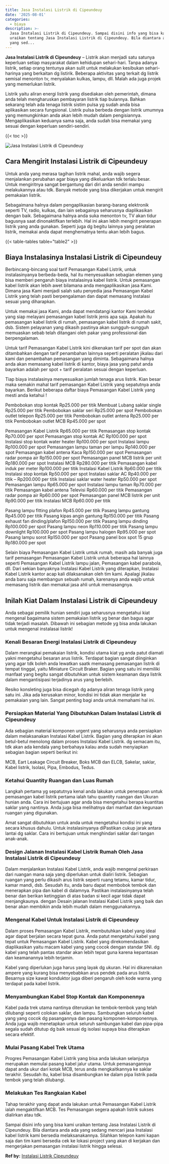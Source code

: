 ```yaml
---
title: Jasa Instalasi Listrik di Cipeundeuy
date: '2025-08-01'
categories:
  - biaya
description: >-
  Jasa Instalasi Listrik di Cipeundeuy. Sampai disini info yang bisa kami
  uraikan tentang Jasa Instalasi Listrik di Cipeundeuy. Bila diantara anda ada
  yang sed...
---
```


**Jasa Instalasi Listrik di Cipeundeuy** – Listrik akan menjadi satu satunya keperluan setiap masyarakat dalam kehidupan sehari-hari. Tanpa adanya listrik, setiap orang tentunya akan sulit untuk melakukan kesibukan sehari-harinya yang berkaitan dg listirik. Beberapa aktivitas yang terkait dg listrik semisal menonton tv, menyalakan kulkas, lampu, dll. Malah ada juga projek yang memerlukan listrik.

Listrik yaitu aliran energi listrik yang disediakan oleh pemerintah, dimana anda telah mengharuskan pembayaran listrik tiap bulannya. Bahkan sekarang telah ada tenaga listrik sistim pulsa yg sudah anda bisa aplikasikan secara fungsional. Listrik pulsa berbeda dengan listrik umumnya yang memungkinkan anda akan lebih mudah dalam pengisiannya. Mengaplikasikan keduanya sama saja, anda sudah bisa memakai yang sesuai dengan keperluan sendiri-sendiri.

{{< toc >}}

![Jasa Instalasi Listrik di Cipeundeuy](/images/instalasi-listrik-murah08.png)

## Cara Mengirit Instalasi Listrik di Cipeundeuy

Untuk anda yang merasa tagihan listrik mahal, anda wajib segera menjalankan perubahan agar biaya yang dikeluarkan tdk terlalu besar. Untuk mengiritnya sangat bergantung dari diri anda sendiri mampu melakukannya atau tdk. Banyak metode yang bisa dikerjakan untuk mengirit pemakaian listrik.

Sebagaimana halnya dalam pengaplikasian barang-barang elektronik seperti TV, radio, kulkas, dan lain sebagainya seharusnya diaplikasikan dengan baik. Sebagaimana halnya anda suka menonton tv, TV akan tidur bagusnya saat dinonaktifkan terlebih. Hal ini akan lebih mengirit penerapan listrik yang anda gunakan. Seperti juga dg begitu lainnya yang peralatan listrik, memakai anda dapat menghematnya tentu akan lebih bagus.

{{< table-tables table="table2" >}}

## Biaya Instalasinya Instalasi Listrik di Cipeundeuy

Berbincang-bincang soal tarif Pemasangan Kabel Listrik, untuk instalasinyanya berbeda-beda, hal itu menyesuaikan sebagian elemen yang bisa memberi pengaruh biaya instalasinya kabel listrik. Untuk pemasangan kabel listrik akan lebih awet bilamana anda mengaplikasikan jasa Kami. Dimana jasa Kami menjadi salah satu penyedia jasa Pemasangan Kabel Listrik yang telah pasti berpengalaman dan dapat memasang Instalasi sesuai yang diharapkan.

Untuk memakai jasa Kami, anda dapat mendatangi kantor Kami terdekat yang siap melayani pemasangan kabel listrik jenis apa saja. Apakah itu pemasangan kabel listrik di rumah, pemasangan kabel listrik di rumah sakit, dsb. Sistem pelayanan yang dikasih pastinya akan sungguh-sungguh memuaskan sebab telah ditangani oleh pakar yang professional dan berpengalaman.

Untuk tarif Pemasangan Kabel Listrik kini dikenakan tarif per spot dan akan ditambahkan dengan tarif penambahan lainnya seperti peralatan jikalau dari kami dan penambahan pemasangan yang diminta. Sebagaimana halnya anda akan memasang kabel listrik di kantor, biaya jasa yang patut anda bayarkan adalah per spot + tarif peralatan sesuai dengan keperluan.

Tiap biaya instalasinya menyesuaikan jumlah tenaga arus listrik. Kian besar maka semakin mahal tarif pemasangan Kabel Listrik yang sepatutnya anda bayarkan. Berikut beberapa daftar biaya Pemasangan Kabel Listrik yang mesti anda ketahui !

Pembobokan stop kontak Rp25.000 per titik Membuat Lubang saklar single Rp25.000 per titik Pembobokan saklar seri Rp25.000 per spot Pembobokan outlet telepon Rp25.000 per titik Pembobokan outlet antena Rp25.000 per titik Pembobokan outlet MCB Rp45.000 per spot

Pemasangan Kabel Listrik Rp65.000 per titik Pemasangan stop kontak Rp70.000 per spot Pemasangan stop kontak AC Rp100.000 per spot Instalasi stop kontak water heater Rp100.000 per spot Instalasi lampu Rp100.000 per spot Pemasangan lampu taman per lampu Rp140.000 per spot Pemasangan kabel antena Kaca Rp150.000 per spot Pemasangan radar pompa air Rp150.000 per spot Pemasangan panel MCB listrik per unit Rp180.000 per spot Instalasi MCB Rp280.000 per titik Pemasangan kabel induk per meter Rp100.000 per titik Instalasi Kabel Listrik Rp60.000 per titik Instalasi stop kontak Rp50.000 per spot Instalasi saklar AC Rp40.000 per titik – Rp200.000 per titik Instalasi saklar water heater Rp50.000 per spot Pemasangan lampu Rp65.000 per spot Instalasi lampu taman Rp70.000 per titik Pemasangan kabel antena Televisi Rp60.000 per titik Pemasangan radar pompa air Rp60.000 per spot Pemasangan panel MCB listrik per unit Rp90.000 per titik Instalasi MCB Rp60.000 per titik

Pasang lampu fitting plafon Rp45.000 per titik Pasang lampu gantung Rp45.000 per titik Pasang kipas angin gantung Rp150.000 per titik Pasang exhaust fan dinding/plafon Rp150.000 per titik Pasang lampu dinding Rp100.000 per spot Pasang lampu neon Rp110.000 per titik Pasang lampu downlight Rp100.000 per spot Pasang lampu halogen Rp95.000 per spot Pasang lampu sorot Rp150.000 per spot Pasang panel box spot 15 grup Rp180.000 per spot

Selain biaya Pemasangan Kabel Listrik untuk rumah, masih ada banyak juga tarif pemasangan Pemasangan Kabel Listrik untuk beberapa hal lainnya seperti Pemasangan Kabel Listrik lampu jalan, Pemasangan kabel parabola, dll. Dari sekian banyaknya Instalasi Kabel Listrik yang diterapkan, Instalasi Kabel Listrik kantor acap kali dilaksanakan oleh tim kami. Apalagi jikalau anda baru saja membangun sebuah rumah, karenanya anda wajib untuk memasang listrik dan memakai jasa ahli untuk memasangnya.

## Inilah Kiat Dalam Instalasi Listrik di Cipeundeuy


Anda sebagai pemilik hunian sendiri juga seharusnya mengetahui kiat mengenal bagaimana sistem pemakaian listrik yg benar dan bagus agar tidak terjadi masalah. Dibawah ini sebagian metode yg bisa anda lakukan untuk mengenal instalasai listrik!

### Kenali Besaran Energi Instalasi Listrik di Cipeundeuy

Dalam merangkai pemakaian listrik, kondisi utama kiat yg anda patut diamati yakni mengetahui besaran arus listrik. Terdapat bagian sangat diinginkan yang agar tdk boleh anda lewatkan saatk memasang pemasangan listrik di tempat tinggal, yaitu Miniature Circuit Braker. Bagian yang satu ini memiliki manfaat yang begitu sangat dibutuhkan untuk sistem keamanan daya listrik dalam mengantisipasi terjadinya arus yang berlebih.

Resiko konsleting juga bisa dicegah dg adanya aliran tenaga listrik yang satu ini. Jika ada kerusakan minor, kondisi ini tidak akan menjalar ke pemakaian yang lain. Sangat penting bagi anda untuk memahami hal ini.

### Persiapkan Material Yang Dibutuhkan Dalam Instalasi Listrik di Cipeundeuy

Ada sebagian material komponen urgent yang seharusnya anda persiapkan dalam melaksanakan Instalasi Kabel Listrik. Bagian yang diterapkan ini akan betul-betul menolong dalam proses Instalasi Kabel Listrik. dg semacam itu, tdk akan ada kendala yang berbahaya kalau anda sudah menyiapkan sebagian bagian seperti berikut ini:

MCB, Eart Leakage Circuit Breaker, Boks MCB dan ELCB, Sakelar, saklar, Kabel listrik, Isolasi, Pipa, Embodus, Tedus.

### Ketahui Quantity Ruangan dan Luas Rumah

Langkah pertama yg sepatutnya kenal anda lakukan untuk penerapan untuk pemasangan kabel listrik pertama ialah tahu quantity ruangan dan Ukuran hunian anda. Cara ini bertujuan agar anda bisa mengetahui berapa kuantitas saklar yang nantinya. Anda juga bisa melihatnya dari manfaat dan kegunaan ruangan yang digunakan.

Amat sangat dibutuhkan untuk anda untuk mengetahui kondisi ini yang secara khusus dahulu. Untuk instalasinyanya diPastikan cukup jarak antara lantai dg saklar. Cara ini bertujuan untuk menghindari saklar dari tangan anak-anak.

### Design Jalanan Instalasi Kabel Listrik Rumah Oleh Jasa Instalasi Listrik di Cipeundeuy

Dalam menjalankan Instalasi Kabel Listrik, anda wajib mengenal perkiraan dari ruangan mana saja yang diperlukan untuk dialiri listrik. Sebagian ruangan yang perlu dikasih arus listrik seperti ruang tetamu, kamar tidur, kamar mandi, dsb. Sesudah itu, anda baru dapat membobok tembok dan menerapkan pipa dan kabel di dalamnya. Pastikan instalasinyanya telah benar dan berikan ketinggian di atas badan si kecil agar tidak dapat menjangkaunya. dengan Desain jalanan Instalasi Kabel Listrik yang baik dan benar akan membikin anda lebih mudah dalam menggunakannya.

### Mengenal Kabel Untuk Instalasi Listrik di Cipeundeuy

Dalam proses Pemasangan Kabel Listrik, membutuhkan kabel yang ideal agar dapat berjalan secara tepat guna. Anda patut mengetahui kabel yang tepat untuk Pemasangan Kabel Listrik. Kabel yang direkomendasikan diaplikasikan yaitu macam kabel yang yang cocok dengan standar SNI. dg kabel yang telah pantas standar akan lebih tepat guna karena kepantasan dan keamanannya lebih terjamin.

Kabel yang diperlukan juga harus yang layak dg ukuran. Hal ini dikarenakan ampere yang kurang bisa menyebabkan arus pendek pada arus listrik. Besarnya size kawat konduktor juga diberi pengaruh oleh kode warna yang terdapat pada kabel listrik.

### Menyambungkan Kabel Stop Kontak dan Komponennya

Kabel pada trek utama nantinya diteruskan ke tembok-tembok yang telah dilubangi seperti colokan saklar, dan lampu. Sambungkan seluruh kabel yang yang cocok dg pasangannya dan pasang komponen-komponennya. Anda juga wajib menetapkan untuk seluruh sambungan kabel dan pipa-pipa segala sudah ditutup dg baik sesuai dg isolasi supaya bisa diterapkan secara efektif.

### Mulai Pasang Kabel Trek Utama

Progres Pemasangan Kabel Listrik yang bisa anda lakukan selanjutya merupakan memulai pasang kabel jalur utama. Untuk pemasangannya dapat anda ukur dari kotak MCB, terus anda mengkaitkannya ke saklar terakhir. Sesudah itu, kabel bisa disambungkan ke dalam pipa listrik pada tembok yang telah dilubangi.

### Melakukan Tes Rangkaian Kabel

Tahap terakhir yang dapat anda lakukan untuk Pemasangan Kabel Listrik ialah mengaktifkan MCB. Tes Pemasangan segera apakah listrik sukses dialirkan atau tdk.

Sampai disini info yang bisa kami uraikan tentang Jasa Instalasi Listrik di Cipeundeuy. Bila diantara anda ada yang sedang mencari jasa Instalasi kabel listrik kami bersedia melaksanakannya. Silahkan telepon kami kapan saja dan tim kami bersedia cek ke lokasi project yang akan di kerjakan dan mengerjakan pemasangan instalasi listrik hingga selesai.

**Ref by:** [Instalasi Listrik Cipeundeuy](https://id.wikipedia.org/wiki/Instalasi)
